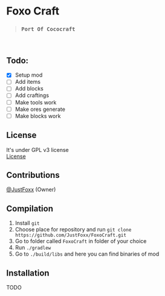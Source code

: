 # Foxo Craft

> ### `Port Of Cococraft`

<br>

## Todo:
- [x] Setup mod
- [ ] Add items
- [ ] Add blocks
- [ ] Add craftings
- [ ] Make tools work
- [ ] Make ores generate
- [ ] Make blocks work

## License

It's under GPL v3 license <br>
[License](./LICENSE)

## Contributions

[@JustFoxx](https://github.com/JustFoxx/) (Owner)

## Compilation

1. Install `git`
2. Choose place for repository and run `git clone https://github.com/JustFoxx/FoxoCraft.git`
3. Go to folder called `FoxoCraft` in folder of your choice
4. Run `./gradlew`
5. Go to `./build/libs` and here you can find binaries of mod

## Installation
TODO

